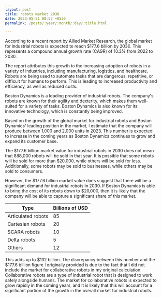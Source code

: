 ```yaml
---
layout: post
title: robots market 2030
date: 2023-05-21 08:53 +0530
permalink: /posts/:year/:month/:day/:title.html

---
```


According to a recent report by Allied Market Research, the global market for industrial robots is expected to reach $177.6 billion by 2030. This represents a compound annual growth rate (CAGR) of 10.3% from 2022 to 2030.

The report attributes this growth to the increasing adoption of robots in a variety of industries, including manufacturing, logistics, and healthcare. Robots are being used to automate tasks that are dangerous, repetitive, or difficult for humans to perform. This is leading to increased productivity and efficiency, as well as reduced costs.

Boston Dynamics is a leading provider of industrial robots. The company's robots are known for their agility and dexterity, which makes them well-suited for a variety of tasks. Boston Dynamics is also known for its innovative technology, which is constantly being improved.

Based on the growth of the global market for industrial robots and Boston Dynamics' leading position in the market, I estimate that the company will produce between 1,000 and 2,000 units in 2023. This number is expected to increase in the coming years as Boston Dynamics continues to grow and expand its customer base.

The $177.6 billion market value for industrial robots in 2030 does not mean that 888,000 robots will be sold in that year. It is possible that some robots will be sold for more than $20,000, while others will be sold for less. Additionally, some robots may be sold to businesses, while others may be sold to consumers.

However, the $177.6 billion market value does suggest that there will be a significant demand for industrial robots in 2030. If Boston Dynamics is able to bring the cost of its robots down to $20,000, then it is likely that the company will be able to capture a significant share of this market.


Type | Billions of USD
------- | --------
Articulated robots | 85
Cartesian robots | 20
SCARA robots | 10
Delta robots | 5
Others | 12

This adds up to $132 billion. The discrepancy between this number and the $177.6 billion figure I originally provided is due to the fact that I did not include the market for collaborative robots in my original calculation. Collaborative robots are a type of industrial robot that is designed to work safely alongside humans. The market for collaborative robots is expected to grow rapidly in the coming years, and it is likely that this will account for a significant portion of the growth in the overall market for industrial robots.

